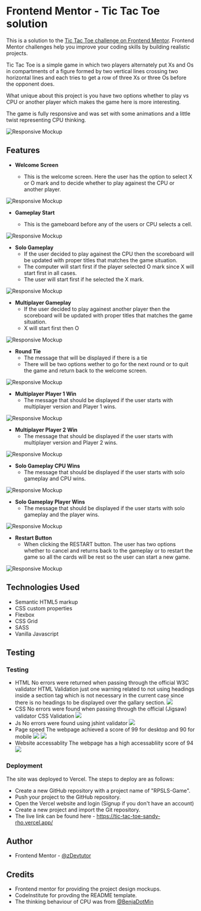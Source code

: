 # Frontend Mentor - Tic Tac Toe solution

This is a solution to the [Tic Tac Toe challenge on Frontend Mentor](https://www.frontendmentor.io/challenges/tic-tac-toe-game-Re7ZF_E2v). Frontend Mentor challenges help you improve your coding skills by building realistic projects.

Tic Tac Toe is a simple game in which two players alternately put Xs and Os in compartments of a figure formed by two vertical lines crossing two horizontal lines and each tries to get a row of three Xs or three Os before the opponent does.

What unique about this project is you have two options whether to play vs CPU or another player which makes the game here is more interesting.

The game is fully responsive and was set with some animations and a little twist representing CPU thinking.

![Responsive Mockup](./designs/main-screenshot.png)

## Features

- **Welcome Screen**

  - This is the welcome screen. Here the user has the option to select X or O mark and to decide whether to play againest the CPU or another player.

![Responsive Mockup](./designs/desktop-new-game-menu.png)

- **Gameplay Start**

  - This is the gameboard before any of the users or CPU selects a cell.

![Responsive Mockup](./designs/desktop-game-start.png)

- **Solo Gameplay**
  - If the user decided to play againest the CPU then the scoreboard will be updated with proper titles that matches the game situation.
  - The computer will start first if the player selected O mark since X will start first in all cases.
  - The user will start first if he selected the X mark.

![Responsive Mockup](./designs/desktop-game-multiplayer.png)

- **Multiplayer Gameplay**
  - If the user decided to play againest another player then the scoreboard will be updated with proper titles that matches the game situation.
  - X will start first then O

![Responsive Mockup](./designs/desktop-game-solo.png)

- **Round Tie**
  - The message that will be displayed if there is a tie
  - There will be two options wether to go for the next round or to quit the game and return back to the welcome screen.

![Responsive Mockup](./designs/desktop-round-tied.png)

- **Multiplayer Player 1 Win**
  - The message that should be displayed if the user starts with multiplayer version and Player 1 wins.

![Responsive Mockup](./designs/desktop-game-multiplayer-player1-win.png)

- **Multiplayer Player 2 Win**
  - The message that should be displayed if the user starts with multiplayer version and Player 2 wins.

![Responsive Mockup](./designs/desktop-game-multiplayer-player2-win.png)

- **Solo Gameplay CPU Wins**
  - The message that should be displayed if the user starts with solo gameplay and CPU wins.

![Responsive Mockup](./designs/desktop-game-solo-player-loss.png)

- **Solo Gameplay Player Wins**
  - The message that should be displayed if the user starts with solo gameplay and the player wins.

![Responsive Mockup](./designs/desktop-game-solo-player-win.png)

- **Restart Button**
  - When clicking the RESTART button. The user has two options whether to cancel and returns back to the gameplay or to restart the game so all the cards will be rest so the user can start a new game.

![Responsive Mockup](./designs/desktop-restart-game.png)

## Technologies Used

- Semantic HTML5 markup
- CSS custom properties
- Flexbox
- CSS Grid
- SASS
- Vanilla Javascript

## Testing

### Testing

- HTML
  No errors were returned when passing through the official W3C validator HTML Validation just one warning related to not using headings inside a section tag which is not necessary in the current case since there is no headings to be displayed over the gallary section.
  ![](./designs/html-validation.png)
- CSS
  No errors were found when passing through the official (Jigsaw) validator CSS Validation
  ![](./designs/css-validation.png)
- Js
  No errors were found using jshint validator
  ![](./designs/js-validation.png)
- Page speed
  The webpage achieved a score of 99 for desktop and 90 for mobile
  ![](./designs/page-speed-desktop.png)
  ![](./designs/page-speed-mobile.png)
- Website accessablity
  The webpage has a high accessabliity score of 94
  ![](./designs/accessability-score.png)

### Deployment

The site was deployed to Vercel. The steps to deploy are as follows:

- Create a new GitHub repository with a project name of "RPSLS-Game".
- Push your project to the GitHub repository.
- Open the Vercel website and login (Signup if you don't have an account)
- Create a new project and import the Git repository.
- The live link can be found here - https://tic-tac-toe-sandy-rho.vercel.app/

## Author

- Frontend Mentor - [@zDevtutor](https://www.frontendmentor.io/profile/zDevtutor)

## Credits

- Frontend mentor for providing the project design mockups.
- CodeInstitute for provding the README template.
- The thinking behaviour of CPU was from [@BenjaDotMin](https://github.com/BenjaDotMin)
